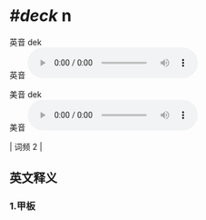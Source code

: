# ***\#deck*** n
英音 dek  
英音
<audio src="./media/deck1.aac" controls="controls"></audio>

美音 dek  
美音
<audio src="./media/deck2.aac" controls="controls"></audio>



| 词频 2 |  

英文释义
---
### 1.**甲板**  


